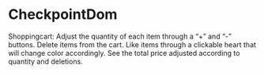 # CheckpointDom
Shoppingcart:
Adjust the quantity of each item through a “+” and “-” buttons.
Delete items from the cart.
Like items through a clickable heart that will change color accordingly.
See the total price adjusted according to quantity and deletions.
